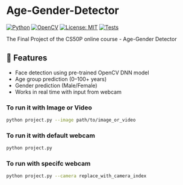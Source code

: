 # Age-Gender-Detector
[![Python](https://img.shields.io/badge/Python-3.7%2B-blue)](https://www.python.org/)
[![OpenCV](https://img.shields.io/badge/OpenCV-4.x-green)](https://opencv.org/)
[![License: MIT](https://img.shields.io/badge/License-MIT-yellow.svg)](https://opensource.org/licenses/MIT)
[![Tests](https://img.shields.io/badge/tests-pytest%20✓-brightgreen)](https://pytest.org/)

The Final Project of the CS50P online course - Age-Gender Detector
## 📸 Features

- Face detection using pre-trained OpenCV DNN model
- Age group prediction (0–100+ years)
- Gender prediction (Male/Female)
- Works in real time with input from webcam

### To run it with Image or Video
```bash
python project.py --image path/to/image_or_video
```
### To run it with default webcam
```bash
python project.py
```
### To run with specifc webcam
```bash
python project.py --camera replace_with_camera_index
```



